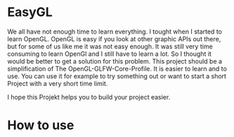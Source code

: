 # EasyGL

We all have not enough time to learn everything. I tought when I started to learn OpenGL. OpenGL is easy if you look at other graphic APIs out there, but for some of us like me it was not easy enough. It was still very time consuming to learn OpenGl and I still have to learn a lot. So I thought it would be better to get a solution for this problem. This project should be a simplification of The OpenGL-GLFW-Core-Profile. It is easier to learn and to use. You can use it for example to try something out or want to start a short Project with a very short time limit. 

I hope this Projekt helps you to build your project easier.

# How to use 
